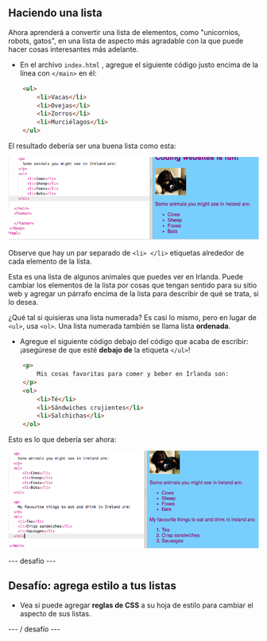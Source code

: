 ## Haciendo una lista

Ahora aprenderá a convertir una lista de elementos, como "unicornios, robots, gatos", en una lista de aspecto más agradable con la que puede hacer cosas interesantes más adelante.

- En el archivo `index.html` , agregue el siguiente código justo encima de la línea con `</main>` en él:

```html
    <ul>
        <li>Vacas</li>
        <li>Ovejas</li>
        <li>Zorros</li>
        <li>Murciélagos</li>
    </ul>
```

El resultado debería ser una buena lista como esta:

![Lista desordenada](images/egUnorderedList.png)

Observe que hay un par separado de `<li> </li>` etiquetas alrededor de cada elemento de la lista.

Esta es una lista de algunos animales que puedes ver en Irlanda. Puede cambiar los elementos de la lista por cosas que tengan sentido para su sitio web y agregar un párrafo encima de la lista para describir de qué se trata, si lo desea.

¿Qué tal si quisieras una lista numerada? Es casi lo mismo, pero en lugar de `<ul>`, usa `<ol>`. Una lista numerada también se llama lista **ordenada**.

- Agregue el siguiente código debajo del código que acaba de escribir: ¡asegúrese de que esté **debajo de** la etiqueta `</ul>`!

```html
    <p>
        Mis cosas favoritas para comer y beber en Irlanda son:
    </p>
    <ol>
        <li>Té</li>
        <li>Sándwiches crujientes</li>
        <li>Salchichas</li>
    </ol>
```

Esto es lo que debería ser ahora:

![Lista ordenada](images/egOrderedList.png)

\--- desafío \---

## Desafío: agrega estilo a tus listas

- Vea si puede agregar **reglas de CSS** a su hoja de estilo para cambiar el aspecto de sus listas.

\--- / desafío \---